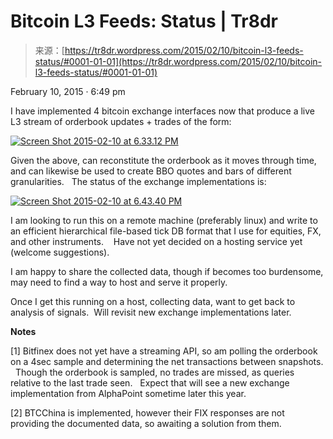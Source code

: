 <!--yml
category: 未分类
date: 2024-05-18 15:28:22
-->

# Bitcoin L3 Feeds: Status | Tr8dr

> 来源：[https://tr8dr.wordpress.com/2015/02/10/bitcoin-l3-feeds-status/#0001-01-01](https://tr8dr.wordpress.com/2015/02/10/bitcoin-l3-feeds-status/#0001-01-01)

February 10, 2015 · 6:49 pm

I have implemented 4 bitcoin exchange interfaces now that produce a live L3 stream of orderbook updates + trades of the form:

[![Screen Shot 2015-02-10 at 6.33.12 PM](img/629e9efedc97db92eb12acd07ca0d8de.png)](https://tr8dr.wordpress.com/wp-content/uploads/2015/02/screen-shot-2015-02-10-at-6-33-12-pm.png)

Given the above, can reconstitute the orderbook as it moves through time, and can likewise be used to create BBO quotes and bars of different granularities.   The status of the exchange implementations is:

[![Screen Shot 2015-02-10 at 6.43.40 PM](img/51ec35b3d2d84a4e7b842edbfcbacc8e.png)](https://tr8dr.wordpress.com/wp-content/uploads/2015/02/screen-shot-2015-02-10-at-6-43-40-pm.png)

I am looking to run this on a remote machine (preferably linux) and write to an efficient hierarchical file-based tick DB format that I use for equities, FX, and other instruments.    Have not yet decided on a hosting service yet (welcome suggestions).

I am happy to share the collected data, though if becomes too burdensome, may need to find a way to host and serve it properly.

Once I get this running on a host, collecting data, want to get back to analysis of signals.  Will revisit new exchange implementations later.

**Notes**

[1] Bitfinex does not yet have a streaming API, so am polling the orderbook on a 4sec sample and determining the net transactions between snapshots.   Though the orderbook is sampled, no trades are missed, as queries relative to the last trade seen.   Expect that will see a new exchange implementation from AlphaPoint sometime later this year.

[2] BTCChina is implemented, however their FIX responses are not providing the documented data, so awaiting a solution from them.